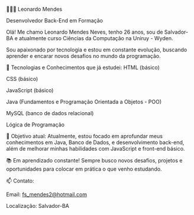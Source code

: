 👨🏻‍💻 Leonardo Mendes

Desenvolvedor Back-End em Formação

Olá! Me chamo Leonardo Mendes Neves, tenho 26 anos, sou de Salvador-BA e atualmente curso Ciências da Computação na Uniruy - Wyden.

Sou apaixonado por tecnologia e estou em constante evolução, buscando aprender e encarar novos desafios no mundo da programação.

🚀 Tecnologias e Conhecimentos que já estudei:
HTML (básico)

CSS (básico)

JavaScript (básico)

Java (Fundamentos e Programação Orientada a Objetos - POO)

MySQL (banco de dados relacional)

Lógica de Programação

🎯 Objetivo atual:
Atualmente, estou focado em aprofundar meus conhecimentos em Java, Banco de Dados, e desenvolvimento back-end, além de melhorar minhas habilidades com JavaScript e front-end básico.

📚 Em aprendizado constante!
Sempre busco novos desafios, projetos e oportunidades para colocar em prática o que venho estudando.

📫 Contato:

Email: fs_mendes2@hotmail.com

Localização: Salvador-BA
